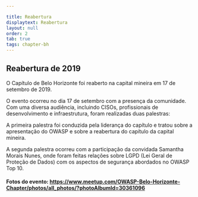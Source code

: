```yaml
---

title: Reabertura
displaytext: Reabertura
layout: null
order: 2
tab: true
tags: chapter-bh
---
```


## Reabertura de 2019

O Capítulo de Belo Horizonte foi reaberto na capital mineira em 17 de setembro de 2019.

O evento ocorreu no dia 17 de setembro com a presença da comunidade. Com uma diversa audiência, incluindo CISOs, profissionais de desenvolvimento e infraestrutura, foram realizadas duas palestras:

A primeira palestra foi conduzida pela liderança do capítulo e tratou sobre a apresentação do OWASP e sobre a reabertura do capítulo da capital mineira.

A segunda palestra ocorreu com a participação da convidada Samantha Morais Nunes, onde foram feitas relações sobre LGPD (Lei Geral de Proteção de Dados) com os aspectos de segurança abordados no OWASP Top 10.

#### Fotos do evento: <https://www.meetup.com/OWASP-Belo-Horizonte-Chapter/photos/all_photos/?photoAlbumId=30361096>